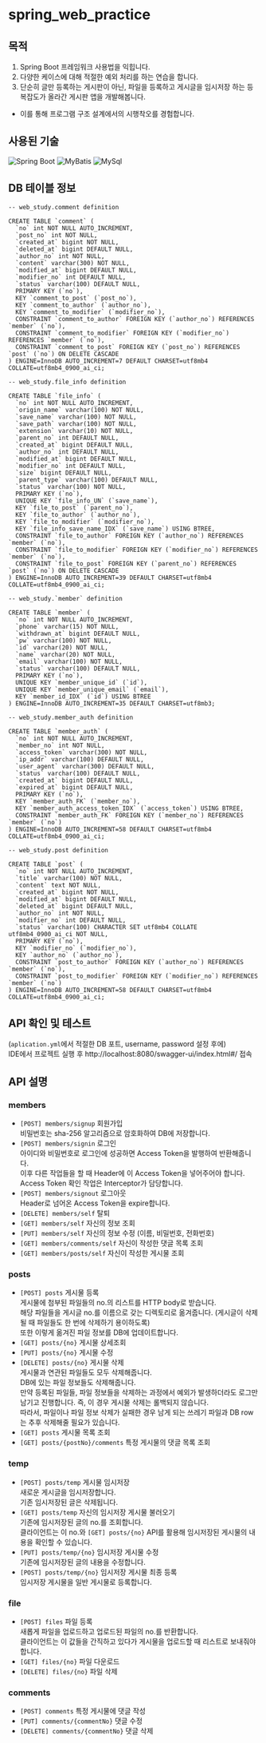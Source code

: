 # spring_web_practice
## 목적

1. Spring Boot 프레임워크 사용법을 익힙니다.
2. 다양한 케이스에 대해 적절한 예외 처리를 하는 연습을 합니다.
3. 단순히 글만 등록하는 게시판이 아닌, 파일을 등록하고 게시글을 임시저장 하는 등 복잡도가 올라간 게시판 앱을 개발해봅니다.
  - 이를 통해 프로그램 구조 설계에서의 시행착오를 경험합니다.

## 사용된 기술

![Spring Boot](https://img.shields.io/badge/Spring_boot-blue) ![MyBatis](https://img.shields.io/badge/MyBatis-orange) ![MySql](https://img.shields.io/badge/MySql-green)

## DB 테이블 정보
```mysql
-- web_study.comment definition

CREATE TABLE `comment` (
  `no` int NOT NULL AUTO_INCREMENT,
  `post_no` int NOT NULL,
  `created_at` bigint NOT NULL,
  `deleted_at` bigint DEFAULT NULL,
  `author_no` int NOT NULL,
  `content` varchar(300) NOT NULL,
  `modified_at` bigint DEFAULT NULL,
  `modifier_no` int DEFAULT NULL,
  `status` varchar(100) DEFAULT NULL,
  PRIMARY KEY (`no`),
  KEY `comment_to_post` (`post_no`),
  KEY `comment_to_author` (`author_no`),
  KEY `comment_to_modifier` (`modifier_no`),
  CONSTRAINT `comment_to_author` FOREIGN KEY (`author_no`) REFERENCES `member` (`no`),
  CONSTRAINT `comment_to_modifier` FOREIGN KEY (`modifier_no`) REFERENCES `member` (`no`),
  CONSTRAINT `comment_to_post` FOREIGN KEY (`post_no`) REFERENCES `post` (`no`) ON DELETE CASCADE
) ENGINE=InnoDB AUTO_INCREMENT=7 DEFAULT CHARSET=utf8mb4 COLLATE=utf8mb4_0900_ai_ci;

-- web_study.file_info definition

CREATE TABLE `file_info` (
  `no` int NOT NULL AUTO_INCREMENT,
  `origin_name` varchar(100) NOT NULL,
  `save_name` varchar(100) NOT NULL,
  `save_path` varchar(100) NOT NULL,
  `extension` varchar(10) NOT NULL,
  `parent_no` int DEFAULT NULL,
  `created_at` bigint DEFAULT NULL,
  `author_no` int DEFAULT NULL,
  `modified_at` bigint DEFAULT NULL,
  `modifier_no` int DEFAULT NULL,
  `size` bigint DEFAULT NULL,
  `parent_type` varchar(100) DEFAULT NULL,
  `status` varchar(100) NOT NULL,
  PRIMARY KEY (`no`),
  UNIQUE KEY `file_info_UN` (`save_name`),
  KEY `file_to_post` (`parent_no`),
  KEY `file_to_author` (`author_no`),
  KEY `file_to_modifier` (`modifier_no`),
  KEY `file_info_save_name_IDX` (`save_name`) USING BTREE,
  CONSTRAINT `file_to_author` FOREIGN KEY (`author_no`) REFERENCES `member` (`no`),
  CONSTRAINT `file_to_modifier` FOREIGN KEY (`modifier_no`) REFERENCES `member` (`no`),
  CONSTRAINT `file_to_post` FOREIGN KEY (`parent_no`) REFERENCES `post` (`no`) ON DELETE CASCADE
) ENGINE=InnoDB AUTO_INCREMENT=39 DEFAULT CHARSET=utf8mb4 COLLATE=utf8mb4_0900_ai_ci;

-- web_study.`member` definition

CREATE TABLE `member` (
  `no` int NOT NULL AUTO_INCREMENT,
  `phone` varchar(15) NOT NULL,
  `withdrawn_at` bigint DEFAULT NULL,
  `pw` varchar(100) NOT NULL,
  `id` varchar(20) NOT NULL,
  `name` varchar(20) NOT NULL,
  `email` varchar(100) NOT NULL,
  `status` varchar(100) DEFAULT NULL,
  PRIMARY KEY (`no`),
  UNIQUE KEY `member_unique_id` (`id`),
  UNIQUE KEY `member_unique_email` (`email`),
  KEY `member_id_IDX` (`id`) USING BTREE
) ENGINE=InnoDB AUTO_INCREMENT=35 DEFAULT CHARSET=utf8mb3;

-- web_study.member_auth definition

CREATE TABLE `member_auth` (
  `no` int NOT NULL AUTO_INCREMENT,
  `member_no` int NOT NULL,
  `access_token` varchar(300) NOT NULL,
  `ip_addr` varchar(100) DEFAULT NULL,
  `user_agent` varchar(300) DEFAULT NULL,
  `status` varchar(100) DEFAULT NULL,
  `created_at` bigint DEFAULT NULL,
  `expired_at` bigint DEFAULT NULL,
  PRIMARY KEY (`no`),
  KEY `member_auth_FK` (`member_no`),
  KEY `member_auth_access_token_IDX` (`access_token`) USING BTREE,
  CONSTRAINT `member_auth_FK` FOREIGN KEY (`member_no`) REFERENCES `member` (`no`)
) ENGINE=InnoDB AUTO_INCREMENT=58 DEFAULT CHARSET=utf8mb4 COLLATE=utf8mb4_0900_ai_ci;

-- web_study.post definition

CREATE TABLE `post` (
  `no` int NOT NULL AUTO_INCREMENT,
  `title` varchar(100) NOT NULL,
  `content` text NOT NULL,
  `created_at` bigint NOT NULL,
  `modified_at` bigint DEFAULT NULL,
  `deleted_at` bigint DEFAULT NULL,
  `author_no` int NOT NULL,
  `modifier_no` int DEFAULT NULL,
  `status` varchar(100) CHARACTER SET utf8mb4 COLLATE utf8mb4_0900_ai_ci NOT NULL,
  PRIMARY KEY (`no`),
  KEY `modifier_no` (`modifier_no`),
  KEY `author_no` (`author_no`),
  CONSTRAINT `post_to_author` FOREIGN KEY (`author_no`) REFERENCES `member` (`no`),
  CONSTRAINT `post_to_modifier` FOREIGN KEY (`modifier_no`) REFERENCES `member` (`no`)
) ENGINE=InnoDB AUTO_INCREMENT=58 DEFAULT CHARSET=utf8mb4 COLLATE=utf8mb4_0900_ai_ci;
```

## API 확인 및 테스트  
(`aplication.yml`에서 적절한 DB 포트, username, password 설정 후에)  
IDE에서 프로젝트 실행 후 http://localhost:8080/swagger-ui/index.html#/ 접속  

## API 설명
### members

- `[POST] members/signup` 회원가입  
비밀번호는 sha-256 알고리즘으로 암호화하여 DB에 저장합니다.  
- `[POST] members/signin` 로그인  
아이디와 비밀번호로 로그인에 성공하면 Access Token을 발행하여 반환해줍니다.  
이후 다른 작업들을 할 때 Header에 이 Access Token을 넣어주어야 합니다.  
Access Token 확인 작업은 Interceptor가 담당합니다.
- `[POST] members/signout` 로그아웃  
Header로 넘어온 Access Token을 expire합니다.
- `[DELETE] members/self` 탈퇴
- `[GET] members/self` 자신의 정보 조회
- `[PUT] members/self` 자신의 정보 수정 (이름, 비밀번호, 전화번호)
- `[GET] members/comments/self` 자신이 작성한 댓글 목록 조회  
- `[GET] members/posts/self` 자신이 작성한 게시물 조회  

### posts

- `[POST] posts` 게시물 등록  
게시물에 첨부된 파일들의 no.의 리스트를 HTTP body로 받습니다.  
해당 파일들을 게시글 no.를 이름으로 갖는 디렉토리로 옮겨줍니다. (게시글이 삭제될 때 파일들도 한 번에 삭제하기 용이하도록)  
또한 이렇게 옮겨진 파일 정보를 DB에 업데이트합니다.  
- `[GET] posts/{no}` 게시물 상세조회
- `[PUT] posts/{no}` 게시물 수정
- `[DELETE] posts/{no}` 게시물 삭제  
게시물과 연관된 파일들도 모두 삭제해줍니다.  
DB에 있는 파일 정보들도 삭제해줍니다.  
만약 등록된 파일들, 파일 정보들을 삭제하는 과정에서 예외가 발생하더라도 로그만 남기고 진행합니다. 즉, 이 경우 게시물 삭제는 롤백되지 않습니다.  
따라서, 파일이나 파일 정보 삭제가 실패한 경우 남게 되는 쓰레기 파일과 DB row는 추후 삭제해줄 필요가 있습니다.  
- `[GET] posts` 게시물 목록 조회  
- `[GET] posts/{postNo}/comments` 특정 게시물의 댓글 목록 조회

### temp

- `[POST] posts/temp` 게시물 임시저장  
새로운 게시글을 임시저장합니다.  
기존 임시저장된 글은 삭제됩니다.  
- `[GET] posts/temp` 자신의 임시저장 게시물 불러오기  
기존에 임시저장된 글의 no.를 조회합니다.  
클라이언트는 이 no.와 `[GET] posts/{no}` API를 활용해 임시저장된 게시물의 내용을 확인할 수 있습니다.  
- `[PUT] posts/temp/{no}` 임시저장 게시물 수정  
기존에 임시저장된 글의 내용을 수정합니다.  
- `[POST] posts/temp/{no}` 임시저장 게시물 최종 등록  
임시저장 게시물을 일반 게시물로 등록합니다.  

### file

- `[POST] files` 파일 등록  
새롭게 파일을 업로드하고 업로드된 파일의 no.를 반환합니다.  
클라이언트는 이 값들을 간직하고 있다가 게시물을 업로드할 때 리스트로 보내줘야 합니다.  
- `[GET] files/{no}` 파일 다운로드  
- `[DELETE] files/{no}` 파일 삭제

### comments

- `[POST] comments` 특정 게시물에 댓글 작성  
- `[PUT] comments/{commentNo}` 댓글 수정  
- `[DELETE] comments/{commentNo}` 댓글 삭제  
